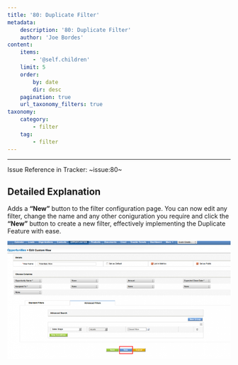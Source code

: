 ```yaml
---
title: '80: Duplicate Filter'
metadata:
    description: '80: Duplicate Filter'
    author: 'Joe Bordes'
content:
    items:
        - '@self.children'
    limit: 5
    order:
        by: date
        dir: desc
    pagination: true
    url_taxonomy_filters: true
taxonomy:
    category:
        - filter
    tag:
        - filter
---
```

---
Issue Reference in Tracker: ~issue:80~

## Detailed Explanation

Adds a **“New”** button to the filter configuration page. You can now edit any filter, change the name and any other coniguration you require and click the **“New”** button to create a new filter, effectively implementing the Duplicate Feature with ease.

![](duplicatefilter.png?width=100%)
